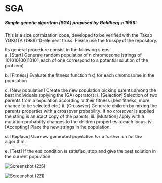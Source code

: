 # SGA

##### Simple genetic algorithm (SGA) proposed by Goldberg in 1989:
This is a size optimization code, developed to be verified with the Takao YOKOTA (1989) 10-element truss. 
Please use the trusspy of the repository.

Its general procedure consist in the following steps:  
a. [Start] Generate random population of n chromosome (strings of 101010100110101, each of one correspond to a potential solution of the problem) 

b. [Fitness] Evaluate the fitness function f(x) for each chromosome in the population

c. [New population] Create the new population picking parents among the best individuals applying the (GA) operators:
    i. [Selection] Selection of two parents from a population according to their fitness (best fitness, more chance to be selected etc.) 
    ii. [Crossover] Generate children by mixing the parents properties with a crossover probability. If no crossover is applied the string is an exact copy of the parents.
    iii. [Mutation] Apply with a mutation probability changes to the children properties at each locus.  iv. [Accepting] Place the new strings in the population.  
    
d. [Replace] Use new generated population for a further run for the algorithm.  

e. [Test] If the end condition is satisfied, stop and give the best solution in the current population.

![Screenshot (225)](https://user-images.githubusercontent.com/51674837/89954726-e8796700-dc31-11ea-8241-38ccaf2c864e.png)

![Screenshot (221)](https://user-images.githubusercontent.com/51674837/89954730-ea432a80-dc31-11ea-9c5e-6ae0d1a95119.png)
